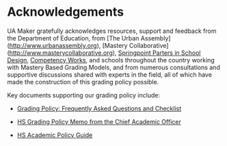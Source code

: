 # Acknowledgements

UA Maker gratefully acknowledges resources, support and feedback from the Department of Education, from [The Urban Assembly] (http://www.urbanassembly.org), [Mastery Collaborative] (http://www.masterycollaborative.org), [Springpoint Parters in School Design](Http://www.springpointschools.org), [Competency Works](http://www.competencyworks.org), and schools throughout the country working with Mastery Based Grading Models, and from numerous consultations and supportive discussions shared with experts in the field, all of which have made the construction of this grading policy possible.

Key documents supporting our grading policy include:

* [Grading Policy: Frequently Asked Questions and Checklist](https://intranet.nycboe.net/NR/rdonlyres/B3FC1669-E14D-473D-8AE5-654621456291/0/AcpolicyGradingPolicyChecklist.pdf)

* [HS Grading Policy Memo from the Chief Academic Officer](https://intranet.nycboe.net/NR/rdonlyres/1ED4A647-E596-403E-B37A-ED441D684BF0/0/AcpolicyHSgradingpolicy.pdf)

* [HS Academic Policy Guide](http://schools.nyc.gov/NR/rdonlyres/27BF8558-B895-407A-8F3F-78B1B69F030A/0/AcpolicyHighSchoolAcademicPolicyReferenceGuide.pdf)
